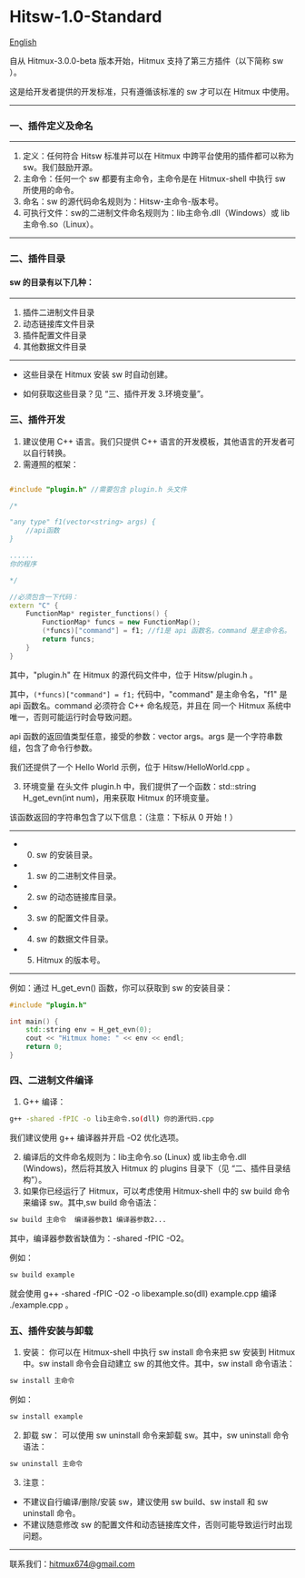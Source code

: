# Hitsw-1.0-Standard

[English](https://github.com/Caokai674674/Hitmux/blob/main/Hitsw/hitsw-1.0-standard-en.md)

自从 Hitmux-3.0.0-beta 版本开始，Hitmux 支持了第三方插件（以下简称 sw ）。

这是给开发者提供的开发标准，只有遵循该标准的 sw 才可以在 Hitmux 中使用。

---

### 一、插件定义及命名

---
1. 定义：任何符合 Hitsw 标准并可以在 Hitmux 中跨平台使用的插件都可以称为 sw。我们鼓励开源。
2. 主命令：任何一个 sw 都要有主命令，主命令是在 Hitmux-shell 中执行 sw 所使用的命令。
3. 命名：sw 的源代码命名规则为：Hitsw-主命令-版本号。
4. 可执行文件：sw的二进制文件命名规则为：lib主命令.dll（Windows）或 lib主命令.so（Linux）。

---

### 二、插件目录
#### sw 的目录有以下几种：

---
1. 插件二进制文件目录
2. 动态链接库文件目录
3. 插件配置文件目录
4. 其他数据文件目录

---

* 这些目录在 Hitmux 安装 sw 时自动创建。

* 如何获取这些目录？见 “三、插件开发 3.环境变量”。

### 三、插件开发

1. 建议使用 C++ 语言。我们只提供 C++ 语言的开发模板，其他语言的开发者可以自行转换。
2. 需遵照的框架：

```cpp

#include "plugin.h" //需要包含 plugin.h 头文件

/*

"any type" f1(vector<string> args) {
    //api函数     
}

......
你的程序

*/

//必须包含一下代码：
extern "C" {
    FunctionMap* register_functions() {
        FunctionMap* funcs = new FunctionMap();
        (*funcs)["command"] = f1; //f1是 api 函数名，command 是主命令名。
        return funcs;
    }
}

```
其中，"plugin.h" 在 Hitmux 的源代码文件中，位于 Hitsw/plugin.h 。

其中，```(*funcs)["command"] = f1;``` 代码中，"command" 是主命令名，"f1" 是 api 函数名。command 必须符合 C++ 命名规范，并且在 同一个 Hitmux 系统中唯一，否则可能运行时会导致问题。

api 函数的返回值类型任意，接受的参数：vector<string> args。args 是一个字符串数组，包含了命令行参数。

我们还提供了一个 Hello World 示例，位于 Hitsw/HelloWorld.cpp 。

3. 环境变量
在头文件 plugin.h 中，我们提供了一个函数：std::string H_get_evn(int num)，用来获取 Hitmux 的环境变量。

该函数返回的字符串包含了以下信息：（注意：下标从 0 开始！）

---
- 0. sw 的安装目录。
- 1. sw 的二进制文件目录。
- 2. sw 的动态链接库目录。
- 3. sw 的配置文件目录。    
- 4. sw 的数据文件目录。
- 5. Hitmux 的版本号。

---

例如：通过 H_get_evn() 函数，你可以获取到 sw 的安装目录：

```cpp
#include "plugin.h"

int main() {
    std::string env = H_get_evn(0);
    cout << "Hitmux home: " << env << endl;
    return 0;
}
```


### 四、二进制文件编译
1. G++ 编译：

```bash
g++ -shared -fPIC -o lib主命令.so(dll) 你的源代码.cpp
```

我们建议使用 g++ 编译器并开启 -O2 优化选项。

2. 编译后的文件命名规则为：lib主命令.so (Linux) 或 lib主命令.dll (Windows)，然后将其放入 Hitmux 的 plugins 目录下（见 “二、插件目录结构”）。
3. 如果你已经运行了 Hitmux，可以考虑使用 Hitmux-shell 中的 sw build 命令来编译 sw。其中,sw build 命令语法：

```bash
sw build 主命令  编译器参数1 编译器参数2...
```
其中，编译器参数省缺值为：-shared -fPIC -O2。

例如：
```bash
sw build example
```
就会使用 g++ -shared -fPIC -O2 -o libexample.so(dll) example.cpp 编译 ./example.cpp 。

### 五、插件安装与卸载
1. 安装：
你可以在 Hitmux-shell 中执行 sw install 命令来把 sw 安装到 Hitmux 中。sw install 命令会自动建立 sw 的其他文件。其中，sw install 命令语法：
```bash
sw install 主命令
```
例如：
```bash
sw install example
```

2. 卸载 sw：
可以使用 sw uninstall 命令来卸载 sw。其中，sw uninstall 命令语法：
```bash
sw uninstall 主命令 
```

3. 注意：
- 不建议自行编译/删除/安装 sw，建议使用 sw build、sw install 和 sw uninstall 命令。
- 不建议随意修改 sw 的配置文件和动态链接库文件，否则可能导致运行时出现问题。


---

联系我们：<hitmux674@gmail.com>